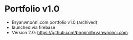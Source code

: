 # Portfolio v1.0
- Bryanwnonni.com portfolio v1.0 (archived)
- launched via firebase
- Version 2.0: https://github.com/bnonni/bryanwnonni.com
